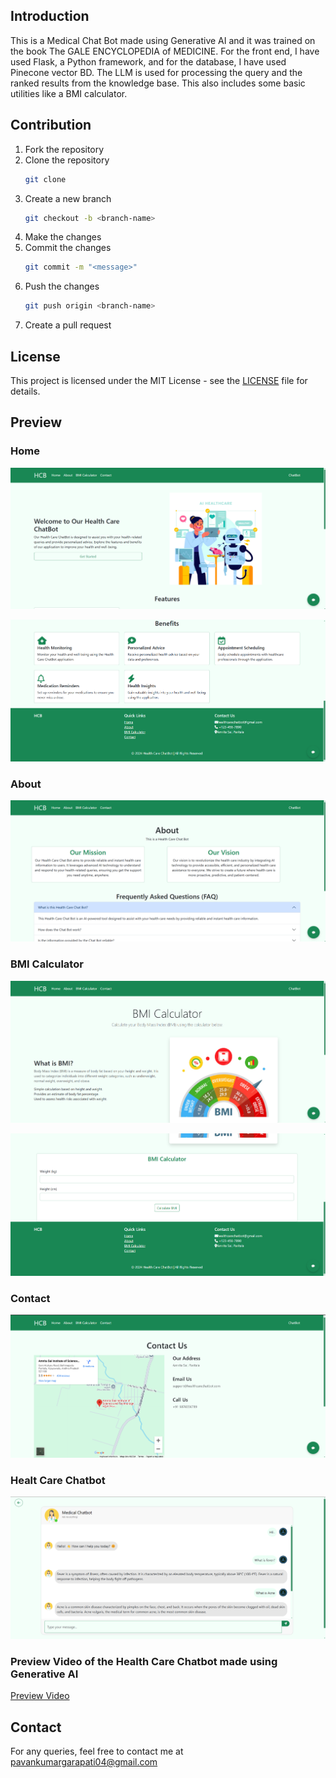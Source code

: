 ## Introduction
This is a Medical Chat Bot made using Generative AI and it was trained on the book The GALE ENCYCLOPEDIA of MEDICINE. For the front end, I have used Flask, a Python framework, and for the database, I have used Pinecone vector BD. The LLM is used for processing the query and the ranked results from the knowledge base. This also includes some basic utilities like a BMI calculator.

## Contribution
1. Fork the repository
2. Clone the repository
    ```bash
    git clone
    ```
3. Create a new branch
    ```bash
    git checkout -b <branch-name>
    ```
4. Make the changes
5. Commit the changes
    ```bash
    git commit -m "<message>"
    ```
6. Push the changes
    ```bash
    git push origin <branch-name>
    ```
7. Create a pull request

## License
This project is licensed under the MIT License - see the [LICENSE](LICENSE) file for details.

## Preview

### Home

![Home Image](preview/Home-Top.png)

![Home Image](preview/Home-Bottom.png)

### About

![About Image](preview/About.png)

### BMI Calculator

![About BMI](preview/BMI-About.png)

![BMI Calc](preview/BMI-Calc.png)

### Contact
![Contcat](preview/Contact.png)

### Healt Care Chatbot
![Health Care Chatbot](preview/Chatbot.png)

### Preview Video of the Health Care Chatbot made using Generative AI
[Preview Video](preview/HealthCareChatBot.mp4)

## Contact
For any queries, feel free to contact me at [pavankumargarapati04@gmail.com](mailto:pavankumargarapati04@gmail.com)
